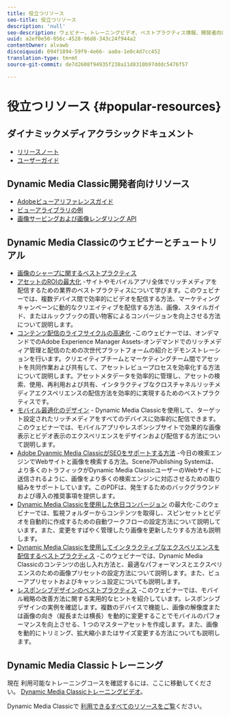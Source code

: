 ```yaml
---
title: 役立つリソース
seo-title: 役立つリソース
description: 'null'
seo-description: ウェビナー、トレーニングビデオ、ベストプラクティス情報、開発者向けリソースへのリンクです。
uuid: a2ef0e50-056c-4528-96d8-343c24f944a2
contentOwner: alvawb
discoiquuid: 094f1894-59f9-4e66- aa0a-1e0c4d7cc452
translation-type: tm+mt
source-git-commit: de7d2608f94935f238a11d8310b97dddc5476f57

---
```



# 役立つリソース {#popular-resources}

## ダイナミックメディアクラシックドキュメント

* [リリースノート](https://marketing.adobe.com/resources/help/en_US/s7/release_notes/index.html)
* [ユーザーガイド](introduction.md)

## Dynamic Media Classic開発者向けリソース

* [Adobeビューアリファレンスガイド](https://marketing.adobe.com/resources/help/en_US/s7/viewers_ref/index.html)
* [ビューアライブラリの例](https://landing.adobe.com/en/na/dynamic-media/ctir-2755/live-demos.html)
* [画像サービングおよび画像レンダリング API](https://marketing.adobe.com/resources/help/en_US/s7/is_ir_api/index.html)

## Dynamic Media Classicのウェビナーとチュートリアル

* [画像のシャープに関するベストプラクティス](https://marketing.adobe.com/resources/help/en_US/s7/sharpening/s7_sharpening_images.pdf)
* [アセットのROIの最大化](https://adobecustomersuccess.adobeconnect.com/p5ar3hfrrec/?launcher=false&fcsContent=true&pbMode=normal&proto=true) -サイトやモバイルアプリ全体でリッチメディアを配信するための業界のベストプラクティスについて学びます。このウェビナーでは、複数デバイス間で効率的にビデオを配信する方法、マーケティングキャンペーンに動的なクリエイティブを配信する方法、画像、スタイルガイド、またはルックブックの買い物客によるコンバージョンを向上させる方法について説明します。
* [コンテンツ配信のライフサイクルの高速化](https://adobecustomersuccess.adobeconnect.com/p88ducm9pqv/) -このウェビナーでは、オンデマンドでのAdobe Experience Manager Assets-オンデマンドでのリッチメディア管理と配信のための次世代プラットフォームの紹介とデモンストレーションを行います。クリエイティブチームとマーケティングチーム間でアセットを共同作業および共有して、アセットレビュープロセスを効率化する方法について説明します。アセットメタデータを効率的に管理し、アセットの検索、使用、再利用および共有、インタラクティブなクロスチャネルリッチメディアエクスペリエンスの配信方法を効率的に実現するためのベストプラクティスです。
* [モバイル最適化のデザイン](https://adobecustomersuccess.adobeconnect.com/p6oqd3wydif/?launcher=false&fcsContent=true&pbMode=normal&proto=true) - Dynamic Media Classicを使用して、ターゲット設定されたリッチメディアをすべてのデバイスに効率的に配信できます。このウェビナーでは、モバイルアプリやレスポンシブサイトで効果的な画像表示とビデオ表示のエクスペリエンスをデザインおよび配信する方法について説明します。
* [Adobe Dyanmic Media ClassicがSEOをサポートする方法](https://marketing.adobe.com/resources/help/en_US/s7/s7_seo.pdf) -今日の検索エンジンでWebサイトと画像を検索する方法。Scene7Publishing Systemは、より多くのトラフィックがDynamic Media ClassicユーザーのWebサイトに送信されるように、画像をより多くの検索エンジンに対応させるための取り組みをサポートしています。このPDFは、発生するためのバックグラウンドおよび導入の推奨事項を提供します。
* [Dynamic Media Classicを使用した休日コンバージョン](https://adobecustomersuccess.adobeconnect.com/p32n1yr85c9/?proto=true) の最大化-このウェビナーでは、監視フォルダーからコンテンツを取得し、スピンセットとビデオを自動的に作成するための自動ワークフローの設定方法について説明しています。また、変更をすばやく管理したり画像を更新したりする方法も説明します。
* [Dynamic Media Classicを使用してインタラクティブなエクスペリエンスを配信するベストプラクティス](http://seminars.adobeconnect.com/p7wb8ej3u6d/) -このウェビナーでは、Dynamic Media Classicのコンテンツの出し入れ方法と、最適なパフォーマンスとエクスペリエンスのための画像プリセットの設定方法について説明します。また、ビューアプリセットおよびキャッシュ設定についても説明します。
* [レスポンシブデザインのベストプラクティス](http://offers.adobe.com/en/na/marketing/landings/_40458_responsive_design_live_on_demand_webinar.html) -このウェビナーでは、モバイル戦略の改善方法に関する実用的なヒントを紹介しています。レスポンシブデザインの実例を確認します。複数のデバイスで機能し、画像の解像度または画像の向き（縦長または横長）を動的に変更することでモバイルのパフォーマンスを向上させる、1 つのマスターアセットを作成します。また、画像を動的にトリミング、拡大縮小またはサイズ変更する方法についても説明します。

## Dynamic Media Classicトレーニング

現在 [](http://training.adobe.com/training/courses.html#product=adobe-scene7) 利用可能なトレーニングコースを確認するには、ここに移動してください。
[Dynamic Media Classicトレーニングビデオ](https://marketing.adobe.com/resources/help/en_US/s7/training-videos/)。

Dynamic Media Classicで [利用できるすべてのリソースをご覧](home.md)ください。